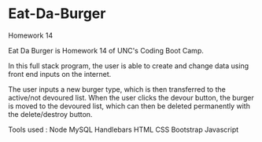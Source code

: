 # Eat-Da-Burger
Homework 14

Eat Da Burger is Homework 14 of UNC's Coding Boot Camp.

In this full stack program, the user is able to create and change data using front end inputs on the internet.

The user inputs a new burger type, which is then transferred to the active/not devoured list. When the user clicks the devour button, the burger is moved to the devoured list, which can then be deleted permanently with the delete/destroy button.

Tools used :
Node
MySQL
Handlebars
HTML
CSS
Bootstrap
Javascript